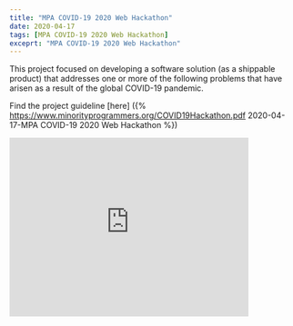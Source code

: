 ```yaml
---
title: "MPA COVID-19 2020 Web Hackathon"
date: 2020-04-17
tags: [MPA COVID-19 2020 Web Hackathon]
exceprt: "MPA COVID-19 2020 Web Hackathon"
---
```


This project focused on developing a software solution (as a shippable product) that addresses one or more of the
following problems that have arisen as a result of the global COVID-19 pandemic.

Find the project guideline [here] ({% https://www.minorityprogrammers.org/COVID19Hackathon.pdf 2020-04-17-MPA COVID-19 2020 Web Hackathon %})
 <iframe width="420" height="315" src="https://www.youtube.com/watch?v=IJBsP7gY4bg" frameborder="0" allowfullscreen></iframe>
